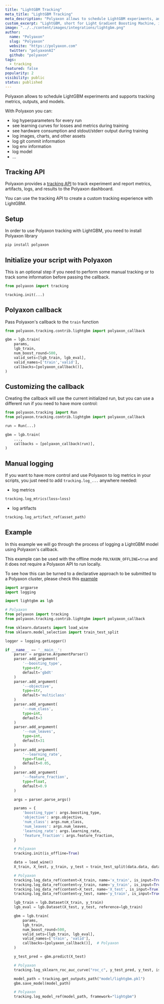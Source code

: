 ```yaml
---
title: "LightGBM Tracking"
meta_title: "LightGBM Tracking"
meta_description: "Polyaxon allows to schedule LightGBM experiments, and supports tracking metrics, outputs, and models natively."
custom_excerpt: "LightGBM, short for Light Gradient Boosting Machine, is a free and open source distributed gradient boosting framework for machine learning originally developed by Microsoft. It is based on decision tree algorithms and used for ranking, classification and other machine learning tasks."
image: "../../content/images/integrations/lightgbm.png"
author:
  name: "Polyaxon"
  slug: "Polyaxon"
  website: "https://polyaxon.com"
  twitter: "polyaxonAI"
  github: "polyaxon"
tags:
  - tracking
featured: false
popularity: 2
visibility: public
status: published
---
```


Polyaxon allows to schedule LightGBM experiments and supports tracking metrics, outputs, and models.

With Polyaxon you can:

 * log hyperparameters for every run
 * see learning curves for losses and metrics during training
 * see hardware consumption and stdout/stderr output during training
 * log images, charts, and other assets
 * log git commit information
 * log env information
 * log model
 * ...

## Tracking API

Polyaxon provides a [tracking API](/docs/experimentation/tracking/) to track experiment and report metrics, artifacts, logs, and results to the Polyaxon dashboard.

You can use the tracking API to create a custom tracking experience with LightGBM.

## Setup

In order to use Polyaxon tracking with LightGBM, you need to install Polyaxon library

```bash
pip install polyaxon
```

## Initialize your script with Polyaxon

This is an optional step if you need to perform some manual tracking or to track some information before passing the callback.

```python
from polyaxon import tracking

tracking.init(...)
```

## Polyaxon callback

Pass Polyaxon's callback to the `train` function

```python
from polyaxon.tracking.contrib.lightgbm import polyaxon_callback

gbm = lgb.train(
    params,
    lgb_train,
    num_boost_round=500,
    valid_sets=[lgb_train, lgb_eval],
    valid_names=['train','valid'],
    callbacks=[polyaxon_callback()],
)
```

## Customizing the callback

Creating the callback will use the current initialized run, but you can use a different run if you need to have more control:

```python
from polyaxon.tracking import Run
from polyaxon.tracking.contrib.lightgbm import polyaxon_callback

run = Run(...)

gbm = lgb.train(
    ...,
    callbacks = [polyaxon_callback(run)],
)
```

## Manual logging

If you want to have more control and use Polyaxon to log metrics in your scripts, you just need to add `tracking.log_...` anywhere needed:

 * log metrics

```python
tracking.log_mtrics(loss=loss)
```

 * log artifacts
 
```python
tracking.log_artifact_ref(asset_path)
```

## Example

In this example we will go through the process of logging a LightGBM model using Polyaxon's callback.

This example can be used with the offline mode `POLYAXON_OFFLINE=true` and it does not require a Polyaxon API to run locally. 

To see how this can be turned to a declarative approach to be submitted to a Polyaxon cluster, please check this [example](https://github.com/polyaxon/community/tree/master/examples/in_cluster/lightgbm/wine)

```python
import argparse
import logging

import lightgbm as lgb

# Polyaxon
from polyaxon import tracking
from polyaxon.tracking.contrib.lightgbm import polyaxon_callback

from sklearn.datasets import load_wine
from sklearn.model_selection import train_test_split

logger = logging.getLogger()

if __name__ == '__main__':
    parser = argparse.ArgumentParser()
    parser.add_argument(
        '--boosting_type',
        type=str,
        default='gbdt'
    )
    parser.add_argument(
        '--objective',
        type=str,
        default='multiclass'
    )
    parser.add_argument(
        '--num_class',
        type=int,
        default=3
    )
    parser.add_argument(
        '--num_leaves',
        type=int,
        default=31
    )
    parser.add_argument(
        '--learning_rate',
        type=float,
        default=0.05,
    )
    parser.add_argument(
        '--feature_fraction',
        type=float,
        default=0.9
    )

    args = parser.parse_args()

    params = {
        'boosting_type': args.boosting_type,
        'objective': args.objective,
        'num_class': args.num_class,
        'num_leaves': args.num_leaves,
        'learning_rate': args.learning_rate,
        'feature_fraction': args.feature_fraction,
    }

    # Polyaxon
    tracking.init(is_offline=True)

    data = load_wine()
    X_train, X_test, y_train, y_test = train_test_split(data.data, data.target, test_size=0.1)

    # Polyaxon
    tracking.log_data_ref(content=X_train, name='x_train', is_input=True)
    tracking.log_data_ref(content=y_train, name='y_train', is_input=True)
    tracking.log_data_ref(content=X_test, name='X_test', is_input=True)
    tracking.log_data_ref(content=y_test, name='y_train', is_input=True)

    lgb_train = lgb.Dataset(X_train, y_train)
    lgb_eval = lgb.Dataset(X_test, y_test, reference=lgb_train)

    gbm = lgb.train(
        params,
        lgb_train,
        num_boost_round=500,
        valid_sets=[lgb_train, lgb_eval],
        valid_names=['train', 'valid'],
        callbacks=[polyaxon_callback()],  # Polyaxon
    )

    y_test_pred = gbm.predict(X_test)

    # Polyaxon
    tracking.log_sklearn_roc_auc_curve("roc_c", y_test_pred, y_test, is_multi_class=True)

    model_path = tracking.get_outputs_path("model/lightgbm.pkl")
    gbm.save_model(model_path)

    # Polyaxon
    tracking.log_model_ref(model_path, framework="lightgbm")
```

